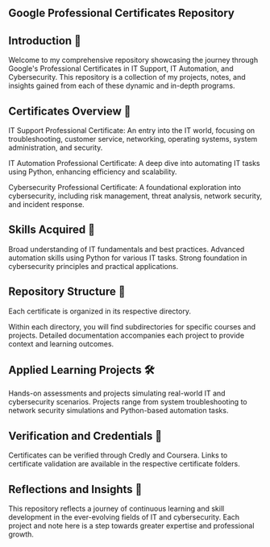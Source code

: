 ## Google Professional Certificates Repository

## Introduction 🌟
Welcome to my comprehensive repository showcasing the journey through Google's Professional Certificates in IT Support, IT Automation, and Cybersecurity. This repository is a collection of my projects, notes, and insights gained from each of these dynamic and in-depth programs.

## Certificates Overview 📜

IT Support Professional Certificate: An entry into the IT world, focusing on troubleshooting, customer service, networking, operating systems, system administration, and security.

IT Automation Professional Certificate: A deep dive into automating IT tasks using Python, enhancing efficiency and scalability.

Cybersecurity Professional Certificate: A foundational exploration into cybersecurity, including risk management, threat analysis, network security, and incident response.

## Skills Acquired 💪

Broad understanding of IT fundamentals and best practices.
Advanced automation skills using Python for various IT tasks.
Strong foundation in cybersecurity principles and practical applications.

## Repository Structure 📁


Each certificate is organized in its respective directory.

Within each directory, you will find subdirectories for specific courses and projects.
Detailed documentation accompanies each project to provide context and learning outcomes.

## Applied Learning Projects 🛠️

Hands-on assessments and projects simulating real-world IT and cybersecurity scenarios.
Projects range from system troubleshooting to network security simulations and Python-based automation tasks.

## Verification and Credentials 🔗
Certificates can be verified through Credly and Coursera.
Links to certificate validation are available in the respective certificate folders.

## Reflections and Insights 📖
This repository reflects a journey of continuous learning and skill development in the ever-evolving fields of IT and cybersecurity. Each project and note here is a step towards greater expertise and professional growth.
